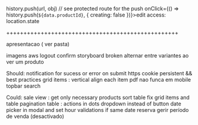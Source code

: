 
history.push(url, obj)
// see protected route for the push  onClick={() => history.push(`${data.productId}`, { creating: false })}>edit</Button>
access:
location.state


++++++++++++++++++++++++++++++++++++++++++++++++++




apresentacao ( ver pasta)

imagens aws
logout confirm
storyboard broken
alternar entre variantes ao ver um produto

Should:
notification for sucess or error on submit
https
cookie persistent && best practices
grid items : vertical align each item
pdf nao funca em mobile
topbar
search


Could:
sale view : get only necessary products
sort table fix
grid items and table pagination
table : actions in dots dropdown instead of button
date picker in modal and set hour validations if same date
reserva
gerir período de venda (desactivado)